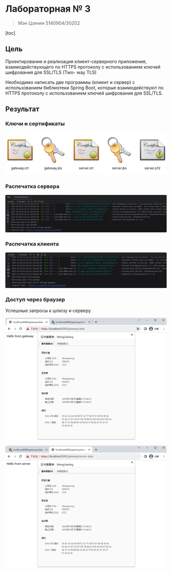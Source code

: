 

# Лабораторная № 3

> Мэн Цзянин 5140904/30202

[toc]

## Цель

Проектирование и реализация клиент-серверного приложения, взаимодействующего по HTTPS протоколу с использованием ключей шифрования для SSL/TLS (Two- way TLS)

Необходимо написать две программы (клиент и сервер) с использованием библиотеки Spring Boot, которые взаимодействуют по HTTPS протоколу с использованием ключей шифрования для SSL/TLS.



## Результат

### Ключи и сертификаты

![image-20231004135949041](doc/pic/image-20231004135949041.png)

### Распечатка сервера

![image-20231004140611916](doc/pic/image-20231004140611916.png)



### Распечатка клиента

![image-20231004140352511](doc/pic/image-20231004140352511.png)



### Доступ через браузер

Успешные запросы к шлюзу и серверу

![image-20231004140633502](doc/pic/image-20231004140633502.png)

![image-20231004140638076](doc/pic/image-20231004140638076.png)



